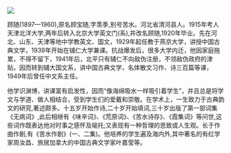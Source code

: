 ![](https://s2.loli.net/2022/08/13/OwaiZgR9CGnWbDE.png)

顾随(1897—1960),原名顾宝随,字羡季,别号苦水。河北省清河县人。1915年考人天津北洋大学,两年后转入北京大学英文门(系),并改名顾随,1920年毕业。先在河北、山东、天津等地中学教英文、国文，1929年起任教于燕京大学，讲授中国古典文学，1939年开始在铺仁大学兼课。抗战爆发后，很多大学内迁，他因家庭拖累，不得不留下，1941年后，北平只有辅仁不向敌伪注册，不领敌伪政府的津贴，因而转到辅大国文系，讲中国古典文学，名体散文习作、诗三百篇等课，1949年后曾任中文系主任。

他学识渊博，讲课富有启发性，因而“像海绵吸水一样吸引着学生”，并且总是将学文与学道、做人相结合，受到学生们的爱戴和崇敬。在学术上，一生致力于古典韵文的研究,著述颇多。十五岁开始作诗,二十岁开始填词,三十岁出版了第一部词集《无病词》,此后相继有《味辛词》、《荒原词》、《苦水诗存》、《霞集词》等问世,这些词作既表达他对时事之感怀及喻托;又表现有一种哲理的思致或人生观。长于作曲作剧,有《苦水作剧》(一、二集)。他培养的学生遍及海内外,其中著名的有红学家周汝昌、旅居加拿大的中国古典文学家叶嘉莹等。